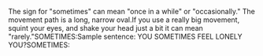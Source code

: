The sign for "sometimes" can mean "once in a while" or "occasionally." 
	The movement path is a long, narrow oval.If you use a really big movement, squint your eyes, and shake your head just a 
  bit it can mean "rarely."SOMETIMES:Sample sentence: YOU SOMETIMES 
	FEEL LONELY YOU?SOMETIMES: